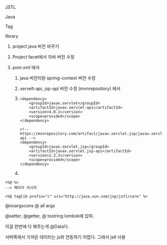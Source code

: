 JSTL 

Java

Tag 

library





1. project java 버전 바꾸기

2. Project facet에서 자바 버전 수정

3. pom.xml 에서 

   1. java 버전이랑 spring-context 버전 수정

   2. servelt-api, jsp-api 버전 수정 (mvnrepository) 에서

   3. ```
      <dependency>
          <groupId>javax.servlet</groupId>
          <artifactId>javax.servlet-api</artifactId>
          <version>4.0.1</version>
          <scope>provided</scope>
      </dependency>
      
      <!-- https://mvnrepository.com/artifact/javax.servlet.jsp/javax.servlet.jsp-api -->
      <dependency>
          <groupId>javax.servlet.jsp</groupId>
          <artifactId>javax.servlet.jsp-api</artifactId>
          <version>2.3.3</version>
          <scope>provided</scope>
      </dependency>
      ```

   4. 

```
<%@ %>
--> 페이지 지시자

<%@ taglib prefix="c" uri="http://java.sun.com/jsp/jstl/core" %>
```

@noargscons @ all args

@setter, @getter, @ tostring lombok에 있따. 

이걸 한번에 다 해주는게 @Data다.

서버쪽에서 가져온 데이터는 js와 연동하기 어렵다. 그래서 jstl 사용